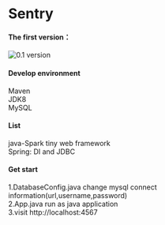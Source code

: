 # Sentry
#### The first version：  
![0.1 version](http://7xkghz.com1.z0.glb.clouddn.com/20161014_sentry.jpg)  

#### Develop environment  
Maven  
JDK8  
MySQL  

#### List    
java-Spark tiny web framework  
Spring: DI and JDBC

#### Get start   
1.DatabaseConfig.java change mysql connect information(url,username,password)  
2.App.java run as java application  
3.visit http://localhost:4567
